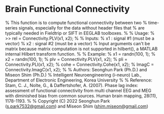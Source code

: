 # Brain Functional Connectivity

% This function is to compute functional connectivity between two
% time-series signals, especially for the data without header files that
% are typically needed in Fieldtrip or SIFT in EEGLAB toolboxes.
% 
% Usage:
%   >> rel = Connectivity.PLV(x1, x2);
%
% Inputs:
%   x1  : signal #1 (must be a vector)
%   x2  : signal #2 (must be a vector)
%   Input arguments can't be matrix because matrix computation is not supported in hilbert(), a MATLAB internal Hilbert transform function. 
% 
% Example:
%   x1 = randn(100, 1);
%   x2 = randn(100, 1);
%   plv = Connectivity.PLV(x1, x2);
%   pli = Connectivity.PLI(x1, x2);
%   cohe = Connectivity.Cohe(x1, x2);
%   ImagC = Connectivity.ImagC(x1, x2);
% 
% Authors: Seonghun Park (Ph.D.) and Miseon Shim (Ph.D.)
% Intelligent Neuroengineering (i-neuro) Lab., Department of Electronic Engineering, Korea University
%
% Reference: Stam, C. J., Nolte, G., & Daffertshofer, A. (2007). Phase lag index: assessment of functional connectivity from multi channel EEG and MEG with diminished bias from common sources. Human brain mapping, 28(11), 1178-1193. 
% 
% Copyright (C) 2022 Seonghun Park (s.park7532@gmail.com) and Miseon Shim (shim.miseon@gmail.com)

